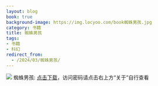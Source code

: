 ```yaml
---
layout: blog
book: true
background-image: https://img.locyoo.com/book蜘蛛男孩.jpg
category: 书籍
title: 蜘蛛男孩
tags:
- 书籍
- 科幻
redirect_from:
  - /2024/03/蜘蛛男孩/
---
```

![](https://img.locyoo.com/book蜘蛛男孩.jpg)
蜘蛛男孩: <a name = "ref1" href="https://url18.ctfile.com/f/50983618-1337385098-7bfbc2?p=3619">点击下载</a>，访问密码请点击右上方“关于”自行查看